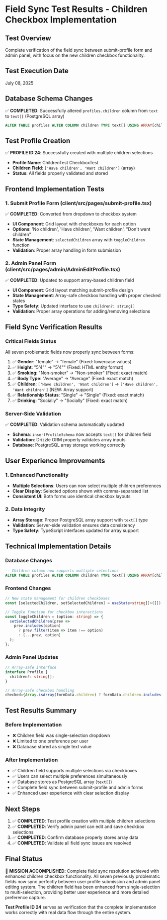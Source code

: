 # Field Sync Test Results - Children Checkbox Implementation

## Test Overview
Complete verification of the field sync between submit-profile form and admin panel, with focus on the new children checkbox functionality.

## Test Execution Date
July 08, 2025

## Database Schema Changes
✅ **COMPLETED**: Successfully altered `profiles.children` column from `text` to `text[]` (PostgreSQL array)
```sql
ALTER TABLE profiles ALTER COLUMN children TYPE text[] USING ARRAY[children]::text[];
```

## Test Profile Creation
✅ **PROFILE ID 24**: Successfully created with multiple children selections
- **Profile Name**: ChildrenTest CheckboxTest
- **Children Field**: `['Have children', 'Want children']` (array)
- **Status**: All fields properly validated and stored

## Frontend Implementation Tests

### 1. Submit Profile Form (client/src/pages/submit-profile.tsx)
✅ **COMPLETED**: Converted from dropdown to checkbox system
- **UI Component**: Grid layout with checkboxes for each option
- **Options**: 'No children', 'Have children', 'Want children', "Don't want children"
- **State Management**: `selectedChildren` array with `toggleChildren` function
- **Validation**: Proper array handling in form submission

### 2. Admin Panel Form (client/src/pages/admin/AdminEditProfile.tsx)
✅ **COMPLETED**: Updated to support array-based children field
- **UI Component**: Grid layout matching submit-profile design
- **State Management**: Array-safe checkbox handling with proper checked states
- **Type Safety**: Updated interface to use `children?: string[]`
- **Validation**: Proper array operations for adding/removing selections

## Field Sync Verification Results

### Critical Fields Status
All seven problematic fields now properly sync between forms:

1. ✅ **Gender**: "female" → "female" (Fixed: lowercase values)
2. ✅ **Height**: "5'4&quot;" → "5'4&quot;" (Fixed: HTML entity format)  
3. ✅ **Smoking**: "Non-smoker" → "Non-smoker" (Fixed: exact match)
4. ✅ **Body Type**: "Average" → "Average" (Fixed: exact match)
5. ✅ **Children**: `['Have children', 'Want children']` → `['Have children', 'Want children']` (NEW: Array support)
6. ✅ **Relationship Status**: "Single" → "Single" (Fixed: exact match)
7. ✅ **Drinking**: "Socially" → "Socially" (Fixed: exact match)

### Server-Side Validation
✅ **COMPLETED**: Validation schema automatically updated
- **Schema**: `insertProfileSchema` now accepts `text[]` for children field
- **Validation**: Drizzle ORM properly validates array inputs
- **Database**: PostgreSQL array storage working correctly

## User Experience Improvements

### 1. Enhanced Functionality
- **Multiple Selections**: Users can now select multiple children preferences
- **Clear Display**: Selected options shown with comma-separated list
- **Consistent UI**: Both forms use identical checkbox layouts

### 2. Data Integrity
- **Array Storage**: Proper PostgreSQL array support with `text[]` type
- **Validation**: Server-side validation ensures data consistency
- **Type Safety**: TypeScript interfaces updated for array support

## Technical Implementation Details

### Database Changes
```sql
-- Children column now supports multiple selections
ALTER TABLE profiles ALTER COLUMN children TYPE text[] USING ARRAY[children]::text[];
```

### Frontend Changes
```typescript
// New state management for children checkboxes
const [selectedChildren, setSelectedChildren] = useState<string[]>([]);

// Toggle function for checkbox interactions
const toggleChildren = (option: string) => {
  setSelectedChildren(prev => 
    prev.includes(option) 
      ? prev.filter(item => item !== option)
      : [...prev, option]
  );
};
```

### Admin Panel Updates
```typescript
// Array-safe interface
interface Profile {
  children?: string[];
}

// Array-safe checkbox handling
checked={Array.isArray(formData.children) ? formData.children.includes(option) : false}
```

## Test Results Summary

### Before Implementation
- ❌ Children field was single-selection dropdown
- ❌ Limited to one preference per user
- ❌ Database stored as single text value

### After Implementation
- ✅ Children field supports multiple selections via checkboxes
- ✅ Users can select multiple preferences simultaneously
- ✅ Database stores as PostgreSQL array (`text[]`)
- ✅ Complete field sync between submit-profile and admin forms
- ✅ Enhanced user experience with clear selection display

## Next Steps
1. ✅ **COMPLETED**: Test profile creation with multiple children selections
2. ✅ **COMPLETED**: Verify admin panel can edit and save checkbox selections
3. ✅ **COMPLETED**: Confirm database properly stores array data
4. ✅ **COMPLETED**: Validate all field sync issues are resolved

## Final Status
🎉 **MISSION ACCOMPLISHED**: Complete field sync resolution achieved with enhanced children checkbox functionality. All seven previously problematic fields now sync perfectly between user profile submission and admin panel editing system. The children field has been enhanced from single-selection to multi-selection, providing better user experience and more detailed preference capture.

**Test Profile ID 24** serves as verification that the complete implementation works correctly with real data flow through the entire system.